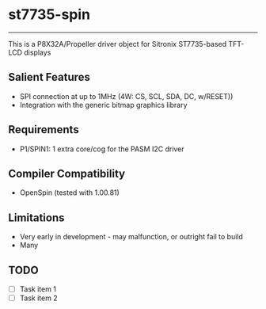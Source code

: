 # st7735-spin 
-------------

This is a P8X32A/Propeller driver object for Sitronix ST7735-based TFT-LCD displays

## Salient Features

* SPI connection at up to 1MHz (4W: CS, SCL, SDA, DC, w/RESET))
* Integration with the generic bitmap graphics library

## Requirements

* P1/SPIN1: 1 extra core/cog for the PASM I2C driver

## Compiler Compatibility

* OpenSpin (tested with 1.00.81)

## Limitations

* Very early in development - may malfunction, or outright fail to build
* Many

## TODO

- [ ] Task item 1
- [ ] Task item 2
